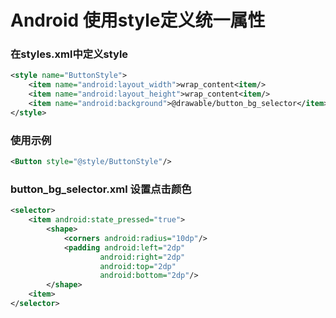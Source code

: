 ﻿---
layout: post
---

# Android 使用style定义统一属性

### 在styles.xml中定义style

```xml
<style name="ButtonStyle">
    <item name="android:layout_width">wrap_content<item/>
    <item name="android:layout_height">wrap_content<item/>
    <item name="android:background">@drawable/button_bg_selector</item>
</style>
```

### 使用示例 

```xml
<Button style="@style/ButtonStyle"/>
```

### button_bg_selector.xml 设置点击颜色

```xml
<selector>
    <item android:state_pressed="true">
        <shape>
            <corners android:radius="10dp"/>
            <padding android:left="2dp"
                    android:right="2dp"
                    android:top="2dp"
                    android:bottom="2dp"/>
        </shape>
    <item>
</selector>
```
